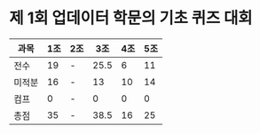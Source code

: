 # 제 1회 업데이터 학문의 기초 퀴즈 대회
|과목|1조|2조|3조|4조|5조|
|---|---|---|---|---|---|
|전수|19|-|25.5|6|11|
|미적분|16|-|13|10|14|
|컴프|0|-|0|0|0|
|총점|35|-|38.5|16|25|
